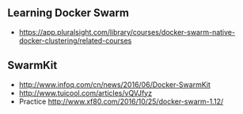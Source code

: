 

## Learning Docker Swarm
* https://app.pluralsight.com/library/courses/docker-swarm-native-docker-clustering/related-courses

## SwarmKit
* http://www.infoq.com/cn/news/2016/06/Docker-SwarmKit
* http://www.tuicool.com/articles/vQVJfyz
* Practice http://www.xf80.com/2016/10/25/docker-swarm-1.12/



